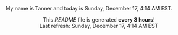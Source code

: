 My name is Tanner and today is Sunday, December 17, 4:14 AM EST.

<p align="center">This <i>README</i> file is generated <b>every 3 hours</b>!</br>Last refresh: Sunday, December 17, 4:14 AM EST<br /></p>
